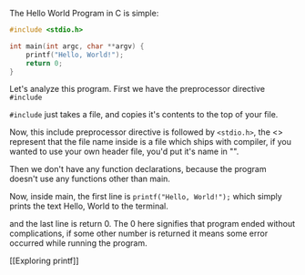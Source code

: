 The Hello World Program in C is simple:
```C
#include <stdio.h>

int main(int argc, char **argv) {
	printf("Hello, World!");
	return 0;
}
```

Let's analyze this program. 
First we have the preprocessor directive `#include`

`#include` just takes a file, and copies it's contents to the top of your file.

Now, this include preprocessor directive is followed by `<stdio.h>`, the <> represent that the file name inside is a file which ships with compiler, if you wanted to use your own header file, you'd put it's name in "".

Then we don't have any function declarations, because the program doesn't use any functions other than main.

Now, inside main, the first line is `printf("Hello, World!");` which simply prints the text Hello, World to the terminal.

and the last line is return 0. The 0 here signifies that program ended without complications, if some other number is returned it means some error occurred while running the program.

[[Exploring printf]]